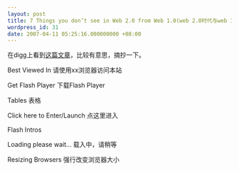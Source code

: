 ```yaml
---
layout: post
title: 7 Things you don’t see in Web 2.0 from Web 1.0(web 2.0时代与web 1.0时代的7个变化)
wordpress_id: 31
date: 2007-04-11 05:25:16.000000000 +08:00
---
```

在digg上看到<a href="http://duggmirror.com/design/7_Things_you_don_t_see_in_Websites_today/"  title="这篇文章">这篇文章</a>，比较有意思，摘抄一下。

Best Viewed In 请使用xx浏览器访问本站

Get Flash Player 下载Flash Player

Tables 表格

Click here to Enter/Launch 点这里进入

Flash Intros

Loading please wait… 载入中，请稍等

Resizing Browsers 强行改变浏览器大小

